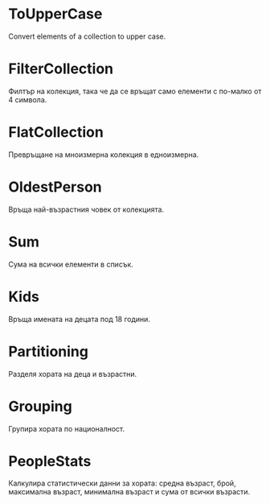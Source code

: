 ToUpperCase
=================

Convert elements of a collection to upper case.

FilterCollection
=========================

Филтър на колекция, така че да се връщат само елементи с по-малко от 4 символа.

FlatCollection
========================

Превръщане на мноизмерна колекция в едноизмерна.

OldestPerson
==============================

Връща най-възрастния човек от колекцията.

Sum
============

Сума на всички елементи в списък.

Kids
==================

Връща имената на децата под 18 години.

Partitioning
=========================

Разделя хората на деца и възрастни.

Grouping
=========================

Групира хората по националност.

PeopleStats
===============================

Калкулира статистически данни за хората: средна възраст, брой, максимална възраст, минимална възраст и сума от всички възрасти.
